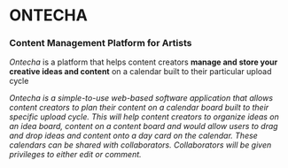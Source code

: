 # ONTECHA

### Content Management Platform for Artists

*Ontecha* is a platform that helps content creators **manage and store your creative ideas and content** on a calendar built to their particular upload cycle

*Ontecha is a simple-to-use web-based software application that allows content creators to plan their content on a calendar board built to their specific upload cycle. This will help content creators to organize ideas on an idea board, content on a content board and would allow users to drag and drop ideas and content onto a day card on the calendar. These calendars can be shared with collaborators. Collaborators will be given privileges to either edit or comment.*